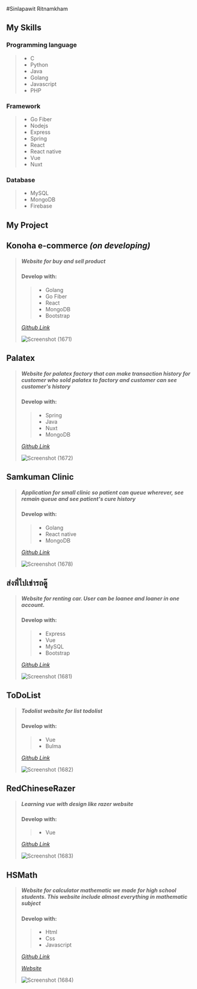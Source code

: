 #Sinlapawit Ritnamkham

## My Skills
### Programming language
> - C 
> - Python
> - Java
> - Golang
> - Javascript
> - PHP

### Framework
> - Go Fiber
> - Nodejs
> - Express
> - Spring
> - React
> - React native
> - Vue
> - Nuxt

### Database
> - MySQL
> - MongoDB
> - Firebase

## My Project
 ## **Konoha e-commerce** *(on developing)*
> ##### Website for buy and sell product
> #### **Develop with:** 
> > - Golang
> > - Go Fiber
> > - React
> > - MongoDB
> > - Bootstrap
> 
> *[Github Link](https://github.com/kaolnwza/konoha-e-commerce)*
>
> ![Screenshot (1671)](https://user-images.githubusercontent.com/1614727/148465438-451f4479-1e63-4924-91a2-1cc9fe3938be.png)




 ## **Palatex** 
> ##### Website for palatex factory that can make transaction history for customer who sold palatex to factory and customer can see customer's history
> #### **Develop with:** 
> > - Spring
> > - Java
> > - Nuxt
> > - MongoDB
> 
> *[Github Link](https://github.com/SilverSky9/Palatex/)*
>
> ![Screenshot (1672)](https://user-images.githubusercontent.com/1614727/148468220-6009de85-f847-4912-9750-b10e68775189.png)

 ## **Samkuman Clinic** 
> ##### Application for small clinic so patient can queue wherever, see remain queue and see patient's cure history
> #### **Develop with:** 
> > - Golang
> > - React native
> > - MongoDB
> 
> *[Github Link](https://github.com/kaolnwza/samkuman-clinic)*
> 
>![Screenshot (1678)](https://user-images.githubusercontent.com/1614727/148469509-ed6edecf-d459-46aa-9022-a3435cb1ed8f.png)

 ## **ส่งพี่ไปเช่ารถดู๊** 
> ##### Website for renting car. User can be loanee and loaner in one account.
> #### **Develop with:** 
> > - Express
> > - Vue
> > - MySQL
> > - Bootstrap
> > 
> *[Github Link](https://github.com/kaolnwza/rent-car-duu)*
> 
> ![Screenshot (1681)](https://user-images.githubusercontent.com/1614727/148470085-e9d60c03-7573-442f-8d03-8a6c2cfe30f8.png)

 ## **ToDoList** 
> ##### Todolist website for list todolist
> #### **Develop with:** 
> > - Vue
> > - Bulma
> > 
> *[Github Link](https://github.com/kaolnwza/toDoList-project)*
> 
> ![Screenshot (1682)](https://user-images.githubusercontent.com/1614727/148470520-8991bdf7-f347-4d0b-a293-83ceda202986.png)


 ## **RedChineseRazer** 
> ##### Learning vue with design like razer website
> #### **Develop with:** 
> > - Vue
> > 
> *[Github Link](https://github.com/PwrFr/RedChineseRazerV2)*
> 
> ![Screenshot (1683)](https://user-images.githubusercontent.com/1614727/148471150-cbc98999-834b-4c88-8e49-0542cfc85e72.png)

 ## **HSMath** 
> ##### Website for calculator mathematic we made for high school students. This website include almost everything in mathematic subject
> #### **Develop with:** 
> > - Html
> > - Css
> > - Javascript
> > 
> *[Github Link](https://github.com/kaolnwza/HSMath)*
> 
> *[Website](https://github.com/kaolnwza/HSMath)*
> 
> ![Screenshot (1684)](https://user-images.githubusercontent.com/1614727/148471520-c3572057-9f76-4fc9-aee3-169f1afb1002.png)
